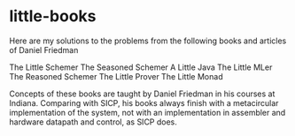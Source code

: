 # little-books

Here are my solutions to the problems from the following books and articles of Daniel Friedman


The Little Schemer
The Seasoned Schemer
A Little Java
The Little MLer
The Reasoned Schemer
The Little Prover
The Little Monad

Concepts of these books are taught by Daniel Friedman in his courses
at Indiana.  Comparing with SICP, his books always finish with a
metacircular implementation of the system, not with an implementation
in assembler and hardware datapath and control, as SICP does.



